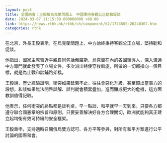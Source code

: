 ```yaml
---
layout: post
title: 全國兩會｜王毅稱烏克蘭問題上　中國秉持客觀公正勸和促談
date: 2024-03-07 11:15:39.000000000 +08:00
link: https://news.rthk.hk/rthk/ch/component/k2/1743505-20240307.htm
categories: rthk
---
```


在北京，外長王毅表示，在烏克蘭問題上，中方始終秉持客觀公正立場，堅持勸和促談。

他指出，國家主席習近平親自同包括俄羅斯、烏克蘭在內的各國領導人，深入溝通中方專門就此發表了立場文件，多次派出特使穿梭斡旋，所做的一切都指向一個目標，就是為止戰和談鋪路架橋。

王毅說，歷史經驗證明，衝突如果延宕不止，往往會惡化升級，甚至超出當事方的設想。和談如果無法開啓誤解、誤判就會積累疊加，進而釀成更大的危機，這方面教訓值得記取。

他表示，任何衝突的終點都是談判桌，早一點談，和平就早一天到來。只要各方都遵守聯合國憲章的宗旨和原則，只要妥善解決好各方合理關切，歐洲就能夠真正建立起均衡有效可持續的安全框架。

王毅重申，支持適時召開俄烏雙方認可、各方平等參與，對所有和平方案進行公平討論的國際和會。
